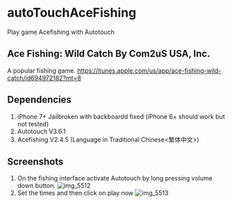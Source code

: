 # autoTouchAceFishing
Play game Acefishing with Autotouch

## Ace Fishing: Wild Catch By Com2uS USA, Inc.
A popular fishing game.
https://itunes.apple.com/us/app/ace-fishing-wild-catch/id694972182?mt=8

## Dependencies
1. iPhone 7+ Jailbroken with backboardd fixed (iPhone 6+ should work but not tested)
2. Autotouch V3.6.1
3. Acefishing V2.4.5 (Language in Traditional Chinese<繁体中文>)

## Screenshots
1. On the fishing interface activate Autotouch by long pressing volume down button.
![img_5512](https://cloud.githubusercontent.com/assets/16481229/24788082/266956fe-1b9e-11e7-98ae-a4f921a68218.PNG)
2. Set the times and then click on play now
![img_5513](https://cloud.githubusercontent.com/assets/16481229/24788083/2669d57a-1b9e-11e7-9584-f0c97066ecdc.PNG)
